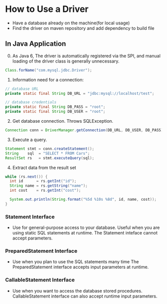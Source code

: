 # How to Use a Driver

- Have a database already on the machine(for local usage)
- Find the driver on maven repository and add dependency to build file

## In Java Application

0. As Java 6, The driver is automatically registered via the SPI, and
   manual loading of the driver class is generally unnecessary.

```java
Class.forName("com.mysql.jdbc.Driver");
```

1. Information need for a connection:

```java
// database URL
private static final String DB_URL = "jdbc:mysql://localhost/test";

// database credentials
private static final String DB_PASS = "root";
private static final String DB_USER = "root";
```

2. Get database connection. Throws SQLException.

```java
Connection conn = DriverManager.getConnection(DB_URL, DB_USER, DB_PASS);
```

3. Execute a query.
```java
Statement stmt = conn.createStatement();
String    sql  = "SELECT * FROM Cars";
ResultSet rs   = stmt.executeQuery(sql);
```

4. Extract data from the result set
```java
while (rs.next()) {
  int id      = rs.getInt("id");
  String name = rs.getString("name");
  int cost    = rs.getInt("cost");

  System.out.println(String.format("%5d %10s %8d", id, name, cost));
}
```

### Statement Interface
- Use for general-purpose access to your database. Useful when you are using
  static SQL statements at runtime. The Statement inteface cannot accept parameters.

### PreparedStatement Interface
- Use when you plan to use the SQL statements many time The PreparedStatement
  interface accepts input parameters at runtime.

### CallableStatement Interface
- Use when you want to access the database stored procedures. CallableStatement
  interface can also accept runtime input parameters.
